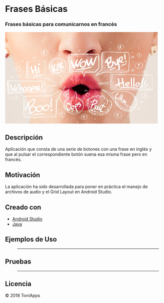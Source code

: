 # Frases Básicas
### Frases básicas para comunicarnos en francés

<img src="https://github.com/Antonio1138/Frases_basicas/blob/master/Speech-Bubbles.jpg" alt="notes"
  width="500" height="300"/>

## Descripción
Aplicación que consta de una serie de botones con una frase en inglés y que al pulsar el correspondiente botón suena esa misma frase pero en francés.

## Motivación
La aplicación ha sido desarrollada para poner en práctica el manejo de archivos de audio y el Grid Layout en Android Studio.

## Creado con
- [Android Studio](https://developer.android.com/studio/)
- [Java](https://www.java.com/es/download/)


## Ejemplos de Uso
>------

## Pruebas
>------


## Licencia
:copyright: 2018 ToniApps
